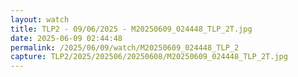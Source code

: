 ```yaml
---
layout: watch
title: TLP2 - 09/06/2025 - M20250609_024448_TLP_2T.jpg
date: 2025-06-09 02:44:48
permalink: /2025/06/09/watch/M20250609_024448_TLP_2
capture: TLP2/2025/202506/20250608/M20250609_024448_TLP_2T.jpg
---
```

